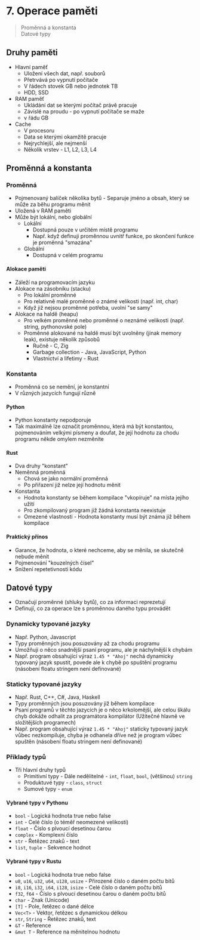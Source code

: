 # 7. Operace paměti

> Proměnná a konstanta \
> Datové typy

## Druhy paměti

- Hlavní paměť
  - Uložení všech dat, např. souborů
  - Přetrvává po vypnutí počítače
  - V řádech stovek GB nebo jednotek TB
  - HDD, SSD
- RAM paměť
  - Ukládání dat se kterými počítač právě pracuje
  - Závislé na proudu - po vypnutí počítače se maže
  - v řádu GB
- Cache
  - V procesoru
  - Data se kterými okamžitě pracuje
  - Nejrychlejší, ale nejmenší
  - Několik vrstev - L1, L2, L3, L4

## Proměnná a konstanta

### Proměnná

- Pojmenovaný balíček několika bytů - Separuje jméno a obsah, který se může za běhu programu měnit
- Uložená v RAM paměti
- Může být lokální, nebo globální
  - Lokální
    - Dostupná pouze v určitém místě programu
    - Např. když definuji proměnnou uvnitř funkce, po skončení funkce je proměnná "smazána"
  - Globální
    - Dostupná v celém programu

#### Alokace paměti

- Záleží na programovacím jazyku
- Alokace na zásobníku (stacku)
  - Pro lokální proměnné
  - Pro relativně malé proměnné o známé velikosti (např. int, char)
  - Když již nejsou proměnné potřeba, uvolní "se samy"
- Alokace na haldě (heapu)
  - Pro velkém proměnné nebo proměnné o neznámé velikosti (např. string, pythonovské pole)
  - Proměnné alokované na haldě musí být uvolněny (jinak memory leak), existuje několik způsobů
    - Ručně - C, Zig
    - Garbage collection - Java, JavaScript, Python
    - Vlastnictví a lifetimy - Rust

### Konstanta

- Proměnná co se nemění, je konstantní
- V různých jazycích fungují různě

#### Python

- Python konstanty nepodporuje
- Tak maximálně lze označit proměnnou, která má být konstantou, pojmenováním velkými písmeny a doufat, že její hodnotu za chodu programu někde omylem nezměníte

#### Rust

- Dva druhy "konstant"
- Neměnná proměnná
  - Chová se jako normální proměnná
  - Po přiřazení již nelze její hodnotu měnit
- Konstanta
  - Hodnota konstanty se během kompilace "vkopíruje" na místa jejího užití
  - Pro zkompilovaný program již žádná konstanta neexistuje
  - Omezené vlastnosti - Hodnota konstanty musí být známa již během kompilace

#### Praktický přínos

- Garance, že hodnota, o které nechceme, aby se měnila, se skutečně nebude měnit
- Pojmenování "kouzelných čísel"
- Snížení repetetivnosti kódu

## Datové typy

- Označují proměnné (shluky bytů), co za informaci reprezetují
- Definují, co za operace lze s proměnnou daného typu provádět

### Dynamicky typované jazyky

- Např. Python, Javascript
- Typy proměnných jsou posuzovány až za chodu programu
- Umožňují o něco snadnější psaní programu, ale je náchylnější k chybám
- Např. program obsahující výraz `1.45 * "Ahoj"` nechá dynamicky typovaný jazyk spustit, povede ale k chybě po spuštění programu (násobení floatu stringem není definované)

### Staticky typované jazyky

- Např. Rust, C++, C#, Java, Haskell
- Typy proměnných jsou posuzovány již během kompilace
- Psaní programů v těchto jazycích je o něco krkolomější, ale celou škálu chyb dokáže odhalit za programátora kompilátor (Užitečné hlavně ve složitějších programech)
- Např. program obsahující výraz `1.45 * "Ahoj"` staticky typovaný jazyk vůbec nezkompiluje, chyba je odhanela dříve než je program vůbec spuštěn (násobení floatu stringem není definované)

### Příklady typů

- Tři hlavní druhy typů
  - Primitivní typy - Dále nedělitelné - `int`, `float`, `bool`, (většinou) `string`
  - Produktuvé typy - `class`, `struct`
  - Sumové typy - `enum`

#### Vybrané typy v Pythonu

- `bool` - Logická hodnota true nebo false
- `int` - Celé číslo (o téměř neomezené velikosti)
- `float` - Číslo s plvoucí desetinou čarou
- `complex` - Komplexní číslo
- `str` - Řetězec znaků - text
- `list`, `tuple` - Sekvence hodnot

#### Vybrané typy v Rustu

- `bool` - Logická hodnota true nebo false
- `u8`, `u16`, `u32`, `u64`, `u128`, `usize` - Přirozené číslo o daném počtu bitů
- `i8`, `i16`, `i32`, `i64`, `i128`, `isize` - Celé číslo o daném počtu bitů
- `f32`, `f64` - Číslo s plvoucí desetinou čarou o daném počtu bitů
- `char` - Znak (Unicode)
- `[T]` - Pole, řetězec o dané délce
- `Vec<T>` - Vektor, řetězec s dynamickou délkou
- `str`, `String` - Řetězec znaků, text
- `&T` - Reference
- `&mut T` - Reference na měnitelnou hodnotu
